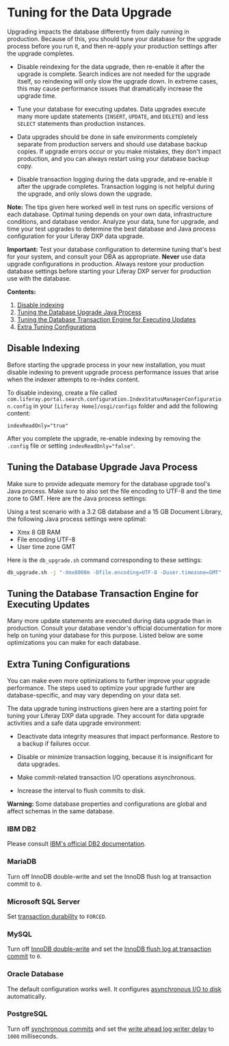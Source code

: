 # Tuning for the Data Upgrade

Upgrading impacts the database differently from daily running in production. Because of this, you should tune your database for the upgrade process before you run it, and then re-apply your production settings after the upgrade completes. 

- Disable reindexing for the data upgrade, then re-enable it after the upgrade is complete. Search indices are not needed for the upgrade itself, so reindexing will only slow the upgrade down. In extreme cases, this may cause performance issues that dramatically increase the upgrade time.

- Tune your database for executing updates. Data upgrades execute many more update statements (`INSERT`, `UPDATE`, and `DELETE`) and less `SELECT` statements than production instances.

- Data upgrades should be done in safe environments completely separate from production servers and should use database backup copies. If upgrade errors occur or you make mistakes, they don't impact production, and you can always restart using your database backup copy.

- Disable transaction logging during the data upgrade, and re-enable it after the upgrade completes. Transaction logging is not helpful during the upgrade, and only slows down the upgrade.

**Note:** The tips given here worked well in test runs on specific versions of each database. Optimal tuning depends on your own data, infrastructure conditions, and database vendor. Analyze your data, tune for upgrade, and time your test upgrades to determine the best database and Java process configuration for your Liferay DXP data upgrade.

**Important:** Test your database configuration to determine tuning that's best for your system, and consult your DBA as appropriate. **Never** use data upgrade configurations in production. Always restore your production database settings before starting your Liferay DXP server for production use with the database. 

**Contents:**

1. [Disable indexing](#disable-indexing)
1. [Tuning the Database Upgrade Java Process](#tuning-the-database-upgrade-java-process)
1. [Tuning the Database Transaction Engine for Executing Updates](#tuning-the-database-transaction-engine-for-executing-updates)
1. [Extra Tuning Configurations](#extra-tuning-configurations)


## Disable Indexing

Before starting the upgrade process in your new installation, you must disable indexing to prevent upgrade process performance issues that arise when the indexer attempts to re-index content. 

To disable indexing, create a file called `com.liferay.portal.search.configuration.IndexStatusManagerConfiguration.config` in your `[Liferay Home]/osgi/configs` folder and add the following content: 

```properties
indexReadOnly="true"
```

After you complete the upgrade, re-enable indexing by removing the `.config` file or setting `indexReadOnly="false"`.

## Tuning the Database Upgrade Java Process

Make sure to provide adequate memory for the database upgrade tool's Java process. Make sure to also set the file encoding to UTF-8 and the time zone to GMT. Here are the Java process settings:

Using a test scenario with a 3.2 GB database and a 15 GB Document Library, the following Java process settings were optimal:

- Xmx 8 GB RAM 
- File encoding UTF-8 
- User time zone GMT

Here is the `db_upgrade.sh` command corresponding to these settings:

```bash
db_upgrade.sh -j "-Xmx8000m -Dfile.encoding=UTF-8 -Duser.timezone=GMT"
```

## Tuning the Database Transaction Engine for Executing Updates 

Many more update statements are executed during data upgrade than in production. Consult your database vendor's official documentation for more help on tuning your database for this purpose. Listed below are some optimizations you can make for each database.

## Extra Tuning Configurations

You can make even more optimizations to further improve your upgrade performance. The steps used to optimize your upgrade further are database-specific, and may vary depending on your data set.

The data upgrade tuning instructions given here are a starting point for tuning your Liferay DXP data upgrade. They account for data upgrade activities and a safe data upgrade environment: 

- Deactivate data integrity measures that impact performance. Restore to a backup if failures occur.

- Disable or minimize transaction logging, because it is insignificant for data upgrades.

- Make commit-related transaction I/O operations asynchronous.

- Increase the interval to flush commits to disk.

**Warning:** Some database properties and configurations are global and affect schemas in the same database. 

### IBM DB2 

Please consult [IBM's official DB2 documentation](https://www.ibm.com/support/pages/db2-database-product-documentation-4). 

### MariaDB

Turn off InnoDB double-write and set the InnoDB flush log at transaction commit to `0`. 
 
### Microsoft SQL Server 

Set [transaction durability](https://docs.microsoft.com/en-us/sql/relational-databases/logs/control-transaction-durability) to `FORCED`. 

### MySQL 

Turn off [InnoDB double-write](https://dev.mysql.com/doc/refman/5.7/en/innodb-parameters.html#sysvar_innodb_doublewrite) and set the [InnoDB flush log at transaction commit](https://dev.mysql.com/doc/refman/5.7/en/innodb-parameters.html#sysvar_innodb_flush_log_at_trx_commit) to `0`. 

### Oracle Database 

The default configuration works well. It configures [asynchronous I/O to disk](https://docs.oracle.com/database/121/REFRN/GUID-FD8D1BD2-0F85-4844-ABE7-57B4F77D1608.htm#REFRN10048) automatically. 

### PostgreSQL 

Turn off [synchronous commits](https://www.postgresql.org/docs/10/wal-async-commit.html) and set the [write ahead log writer delay](https://www.postgresql.org/docs/10/wal-async-commit.html) to `1000` milliseconds.
